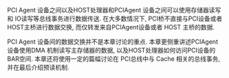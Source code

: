 
PCI Agent 设备之间以及HOST处理器和PCIAgent 设备之间可以使用存储器读写和 IO读写等总线事务进行数据传送. 在大多数情况下, PCI桥不直接与PCI设备或者HOST主桥进行数据交换, 而仅转发来自PCIAgent设备或者 HOST 主桥的数据. 

PCI Agent 设备间的数据交换并不是本章讨论的重点. 本章更侧重讲述PCIAgent 设备使用DMA 机制读写主存储器的数据, 以及HOST处理器如何访问PCI设备的BAR空间. 本章还将使用一定的篇幅讨论在 PCI总线中与 Cache 相关的总线事务, 并在最后介绍预读机制. 